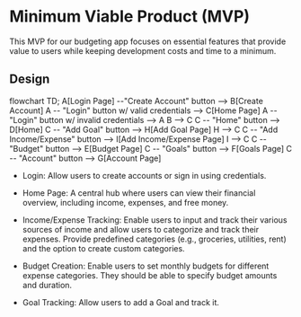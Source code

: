 # Minimum Viable Product (MVP)

This MVP for our  budgeting app focuses on essential features that provide value to users while keeping development costs and time to a minimum.
## Design
flowchart TD;
    A[Login Page] --"Create Account" button --> B[Create Account]
    A -- "Login" button w/ valid credentials --> C[Home Page]
    A -- "Login" button w/ invalid credentials --> A
    B --> C
    C -- "Home" button --> D[Home]
    C -- "Add Goal" button --> H[Add Goal Page]
    H --> C
    C -- "Add Income/Expense" button --> I[Add Income/Expense Page]
    I --> C
    C -- "Budget" button --> E[Budget Page]
    C -- "Goals" button --> F[Goals Page]
    C -- "Account" button --> G[Account Page]


- Login: Allow users to create accounts or sign in using credentials.

- Home Page: A central hub where users can view their financial overview, including income, expenses, and free money.

- Income/Expense Tracking: Enable users to input and track their various sources of income and allow users to categorize and track their expenses. Provide predefined categories (e.g., groceries, utilities, rent) and the option to create custom categories.

- Budget Creation: Enable users to set monthly budgets for different expense categories. They should be able to specify budget amounts and duration.

- Goal Tracking: Allow users to add a Goal and track it.


